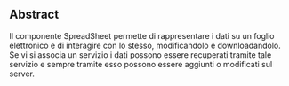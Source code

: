 ## Abstract

Il componente SpreadSheet permette di rappresentare i dati su un foglio elettronico e di interagire con lo stesso, modificandolo e downloadandolo. Se vi si associa un servizio i dati possono essere recuperati tramite tale servizio e sempre tramite esso possono essere aggiunti o modificati sul server.



